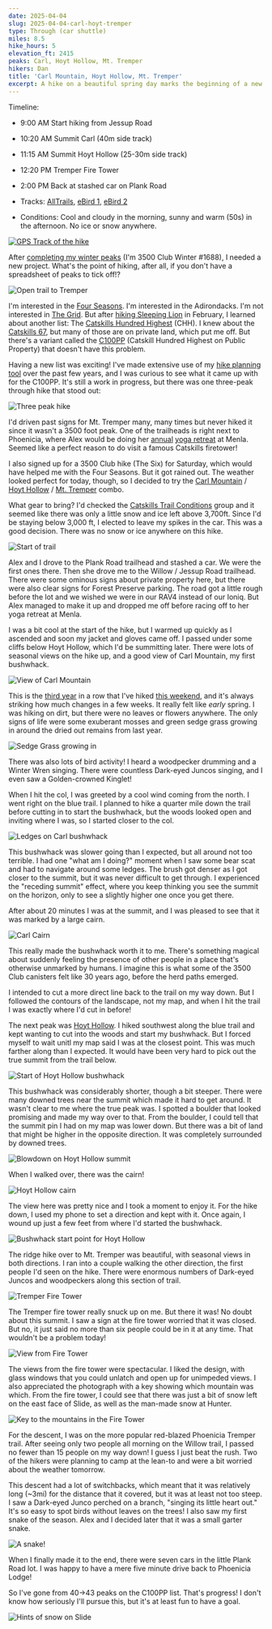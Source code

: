 ```yaml
---
date: 2025-04-04
slug: 2025-04-04-carl-hoyt-tremper
type: Through (car shuttle)
miles: 8.5
hike_hours: 5
elevation_ft: 2415
peaks: Carl, Hoyt Hollow, Mt. Tremper
hikers: Dan
title: 'Carl Mountain, Hoyt Hollow, Mt. Tremper'
excerpt: A hike on a beautiful spring day marks the beginning of a new project.
---
```


Timeline:

- 9:00 AM Start hiking from Jessup Road
- 10:20 AM Summit Carl (40m side track)
- 11:15 AM Summit Hoyt Hollow (25-30m side track)
- 12:20 PM Tremper Fire Tower
- 2:00 PM Back at stashed car on Plank Road

- Tracks: [AllTrails], [eBird 1], [eBird 2]
- Conditions: Cool and cloudy in the morning, sunny and warm (50s) in the afternoon. No ice or snow anywhere.

[![GPS Track of the hike]({{site.baseurl}}/assets/2025-04-04-carl-hoyt-tremper/track.png)]({{site.baseurl}}/map/?hike=2025-04-04-carl-hoyt-tremper)

After [completing my winter peaks] (I'm 3500 Club Winter #1688), I needed a new project. What's the point of hiking, after all, if you don't have a spreadsheet of peaks to tick off!?

![Open trail to Tremper]({{site.baseurl}}/assets/2025-04-04-carl-hoyt-tremper/IMG_9009-open-trail.jpeg)

I'm interested in the [Four Seasons]. I'm interested in the Adirondacks. I'm not interested in [The Grid]. But after [hiking Sleeping Lion] in February, I learned about another list: The [Catskills Hundred Highest] (CHH). I knew about the [Catskills 67], but many of those are on private land, which put me off. But there's a variant called the [C100PP][] (Catskill Hundred Highest on Public Property) that doesn't have this problem.

Having a new list was exciting! I've made extensive use of my [hike planning tool] over the past few years, and I was curious to see what it came up with for the C100PP. It's still a work in progress, but there was one three-peak through hike that stood out:

![Three peak hike]({{site.baseurl}}/assets/2025-04-04-carl-hoyt-tremper/three-peak.png)

I'd driven past signs for Mt. Tremper many, many times but never hiked it since it wasn't a 3500 foot peak. One of the trailheads is right next to Phoenicia, where Alex would be doing her [annual] [yoga retreat] at Menla. Seemed like a perfect reason to do visit a famous Catskills firetower!

I also signed up for a 3500 Club hike (The Six) for Saturday, which would have helped me with the Four Seasons. But it got rained out. The weather looked perfect for today, though, so I decided to try the [Carl Mountain] / [Hoyt Hollow] / [Mt. Tremper] combo.

What gear to bring? I'd checked the [Catskills Trail Conditions] group and it seemed like there was only a little snow and ice left above 3,700ft. Since I'd be staying below 3,000 ft, I elected to leave my spikes in the car. This was a good decision. There was no snow or ice anywhere on this hike.

![Start of trail]({{site.baseurl}}/assets/2025-04-04-carl-hoyt-tremper/IMG_8988-trail-start.jpeg)

Alex and I drove to the Plank Road trailhead and stashed a car. We were the first ones there. Then she drove me to the Willow / Jessup Road trailhead. There were some ominous signs about private property here, but there were also clear signs for Forest Preserve parking. The road got a little rough before the lot and we wished we were in our RAV4 instead of our Ioniq. But Alex managed to make it up and dropped me off before racing off to her yoga retreat at Menla.

I was a bit cool at the start of the hike, but I warmed up quickly as I ascended and soon my jacket and gloves came off. I passed under some cliffs below Hoyt Hollow, which I'd be summitting later. There were lots of seasonal views on the hike up, and a good view of Carl Mountain, my first bushwhack.

![View of Carl Mountain]({{site.baseurl}}/assets/2025-04-04-carl-hoyt-tremper/IMG_8991-view-of-carl.jpeg)

This is the [third year] in a row that I've hiked [this weekend], and it's always striking how much changes in a few weeks. It really felt like _early_ spring. I was hiking on dirt, but there were no leaves or flowers anywhere. The only signs of life were some exuberant mosses and green sedge grass growing in around the dried out remains from last year.

![Sedge Grass growing in]({{site.baseurl}}/assets/2025-04-04-carl-hoyt-tremper/IMG_8992-sedge-grass.jpeg)

There was also lots of bird activity! I heard a woodpecker drumming and a Winter Wren singing. There were countless Dark-eyed Juncos singing, and I even saw a Golden-crowned Kinglet!

When I hit the col, I was greeted by a cool wind coming from the north. I went right on the blue trail. I planned to hike a quarter mile down the trail before cutting in to start the bushwhack, but the woods looked open and inviting where I was, so I started closer to the col.

![Ledges on Carl bushwhack]({{site.baseurl}}/assets/2025-04-04-carl-hoyt-tremper/IMG_8997-bushwhack-cliffs.jpeg)

This bushwhack was slower going than I expected, but all around not too terrible. I had one "what am I doing?" moment when I saw some bear scat and had to navigate around some ledges. The brush got denser as I got closer to the summit, but it was never difficult to get through. I experienced the "receding summit" effect, where you keep thinking you see the summit on the horizon, only to see a slightly higher one once you get there.

After about 20 minutes I was at the summit, and I was pleased to see that it was marked by a large cairn.

![Carl Cairn]({{site.baseurl}}/assets/2025-04-04-carl-hoyt-tremper/IMG_8998-carl-cairn.jpeg)

This really made the bushwhack worth it to me. There's something magical about suddenly feeling the presence of other people in a place that's otherwise unmarked by humans. I imagine this is what some of the 3500 Club canisters felt like 30 years ago, before the herd paths emerged.

I intended to cut a more direct line back to the trail on my way down. But I followed the contours of the landscape, not my map, and when I hit the trail I was exactly where I'd cut in before!

The next peak was [Hoyt Hollow]. I hiked southwest along the blue trail and kept wanting to cut into the woods and start my bushwhack. But I forced myself to wait unitl my map said I was at the closest point. This was much farther along than I expected. It would have been very hard to pick out the true summit from the trail below.

![Start of Hoyt Hollow bushwhack]({{site.baseurl}}/assets/2025-04-04-carl-hoyt-tremper/IMG_9001-hoyt-start.jpeg)

This bushwhack was considerably shorter, though a bit steeper. There were many downed trees near the summit which made it hard to get around. It wasn't clear to me where the true peak was. I spotted a boulder that looked promising and made my way over to that. From the boulder, I could tell that the summit pin I had on my map was lower down. But there was a bit of land that might be higher in the opposite direction. It was completely surrounded by downed trees.

![Blowdown on Hoyt Hollow summit]({{site.baseurl}}/assets/2025-04-04-carl-hoyt-tremper/IMG_9004-hoyt-blowdown.jpeg)

When I walked over, there was the cairn!

![Hoyt Hollow cairn]({{site.baseurl}}/assets/2025-04-04-carl-hoyt-tremper/IMG_9007-hoyt-cairn.jpeg)

The view here was pretty nice and I took a moment to enjoy it. For the hike down, I used my phone to set a direction and kept with it. Once again, I wound up just a few feet from where I'd started the bushwhack.

![Bushwhack start point for Hoyt Hollow]({{site.baseurl}}/assets/2025-04-04-carl-hoyt-tremper/IMG_9008-bushwhack-point.jpeg)

The ridge hike over to Mt. Tremper was beautiful, with seasonal views in both directions. I ran into a couple walking the other direction, the first people I'd seen on the hike. There were enormous numbers of Dark-eyed Juncos and woodpeckers along this section of trail.

![Tremper Fire Tower]({{site.baseurl}}/assets/2025-04-04-carl-hoyt-tremper/IMG_9012-firetower.jpeg)

The Tremper fire tower really snuck up on me. But there it was! No doubt about this summit. I saw a sign at the fire tower worried that it was closed. But no, it just said no more than six people could be in it at any time. That wouldn't be a problem today!

![View from Fire Tower]({{site.baseurl}}/assets/2025-04-04-carl-hoyt-tremper/IMG_9019-view-with-trees.jpeg)

The views from the fire tower were spectacular. I liked the design, with glass windows that you could unlatch and open up for unimpeded views. I also appreciated the photograph with a key showing which mountain was which. From the fire tower, I could see that there was just a bit of snow left on the east face of Slide, as well as the man-made snow at Hunter.

![Key to the mountains in the Fire Tower]({{site.baseurl}}/assets/2025-04-04-carl-hoyt-tremper/IMG_9021-firetower-key.jpeg)

For the descent, I was on the more popular red-blazed Phoenicia Tremper trail. After seeing only two people all morning on the Willow trail, I passed no fewer than 15 people on my way down! I guess I just beat the rush. Two of the hikers were planning to camp at the lean-to and were a bit worried about the weather tomorrow.

This descent had a lot of switchbacks, which meant that it was relatively long (~3mi) for the distance that it covered, but it was at least not too steep. I saw a Dark-eyed Junco perched on a branch, "singing its little heart out." It's so easy to spot birds without leaves on the trees! I also saw my first snake of the season. Alex and I decided later that it was a small garter snake.

![A snake!]({{site.baseurl}}/assets/2025-04-04-carl-hoyt-tremper/IMG_9022-snake.jpeg)

When I finally made it to the end, there were seven cars in the little Plank Road lot. I was happy to have a mere five minute drive back to Phoenicia Lodge!

So I've gone from 40→43 peaks on the C100PP list. That's progress! I don't know how seriously I'll pursue this, but it's at least fun to have a goal.

![Hints of snow on Slide]({{site.baseurl}}/assets/2025-04-04-carl-hoyt-tremper/IMG_9020-trees-hint-of-snow.jpeg)

[AllTrails]: https://www.alltrails.com/explore/recording/afternoon-hike-db68512-740
[ebird 1]: https://ebird.org/checklist/S222955974
[ebird 2]: https://ebird.org/checklist/S222956090
[c100pp]: https://www.catskillhiker.net/C100PP/c100pp_main.shtml

[completing my winter peaks]: https://www.danvk.org/catskills/2025/03/09/2025-03-09-cornell-wittenberg.html
[Four Seasons]: https://www.catskillmountainclub.org/the-catskills-4-seasons-140-the-catskills-grid-420
[The Grid]: https://catskill420grid.org/
[hiking Sleeping Lion]: https://www.danvk.org/catskills/2025/02/12/2025-02-12-sleeping-lion-halcott.html
[Catskills Hundred Highest]: https://www.catskillhiker.net/CHH/chh_main.shtml
[Catskills 67]: https://www.cnyhiking.com/Catskill67.htm
[hike planning tool]: https://www.danvk.org/catskills/map/planner/
[annual]: https://www.danvk.org/catskills/2024/04/13/2024-04-13-panther-meadow.html
[yoga retreat]: https://www.danvk.org/catskills/2023/04/04/2023-04-04-rusk.html
[Carl Mountain]: https://www.catskillhiker.net/C100PP/peaks/carl.shtml
[Hoyt Hollow]: https://www.catskillhiker.net/C100PP/peaks/hoythollow.shtml
[Mt. Tremper]: https://www.catskillhiker.net/C100PP/peaks/tremper.shtml
[Catskills Trail Conditions]: https://www.facebook.com/groups/CatskillsTrailConditions/
[third year]: https://www.danvk.org/catskills/2023/04/04/2023-04-04-rusk.html
[this weekend]: https://www.danvk.org/catskills/2024/04/13/2024-04-13-panther-meadow.html
[C100PP]: https://www.catskillhiker.net/C100PP/c100pp_main.shtml